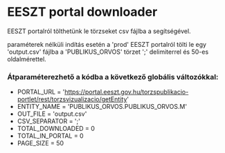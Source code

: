 # EESZT portal downloader

EESZT portalról tölthetünk le törzseket csv fájlba a segítségével.

paraméterek nélküli indítás esetén a 'prod' EESZT portalról tölti le egy 'output.csv' fájlba a 'PUBLIKUS_ORVOS' törzet ';' delimiterrel és 50-es oldalmérettel.

### Átparaméterezhető a kódba a következő globális változókkal:

- PORTAL_URL = 'https://portal.eeszt.gov.hu/torzspublikacio-portlet/rest/torzsvizualizacio/getEntity'
- ENTITY_NAME = 'PUBLIKUS_ORVOS.PUBLIKUS_ORVOS.M'
- OUT_FILE = 'output.csv'
- CSV_SEPARATOR = ';'
- TOTAL_DOWNLOADED = 0
- TOTAL_IN_PORTAL = 0
- PAGE_SIZE = 50

